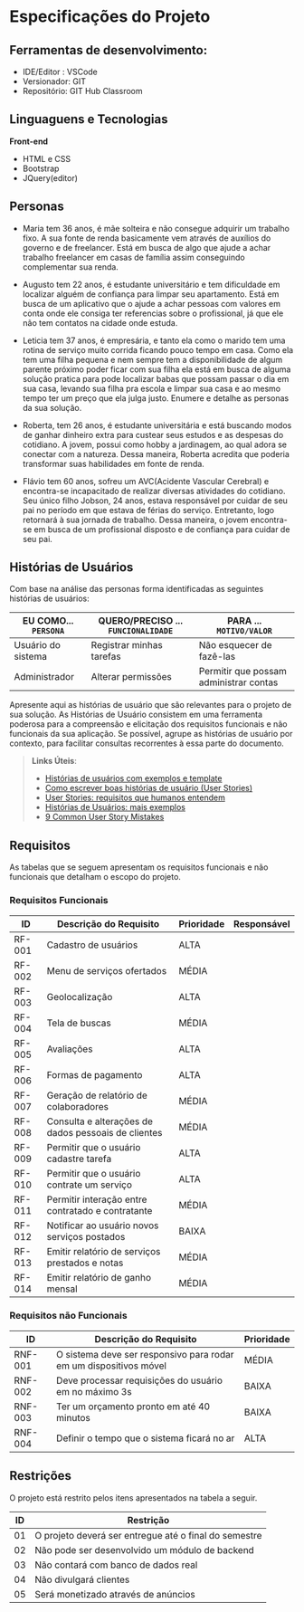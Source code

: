 # Especificações do Projeto

## Ferramentas de desenvolvimento:

- IDE/Editor : VSCode
- Versionador: GIT
- Repositório: GIT Hub Classroom

## Linguaguens e Tecnologias
**Front-end**  
- HTML e CSS
- Bootstrap
- JQuery(editor)
  

## Personas

- Maria tem 36 anos, é mãe solteira e não consegue adquirir um trabalho fixo. A sua fonte de renda basicamente vem através de auxílios do governo e de freelancer. Está em busca de algo que ajude a achar trabalho freelancer em casas de família assim conseguindo complementar sua renda.

- Augusto tem 22 anos, é estudante universitário e tem dificuldade em localizar alguém de confiança para limpar seu apartamento. Está em busca de um aplicativo que o ajude a achar pessoas com valores em conta onde ele consiga ter referencias sobre o profissional, já que ele não tem contatos na cidade onde estuda.

- Leticia tem 37 anos, é empresária, e tanto ela como o marido tem uma rotina de serviço muito corrida ficando pouco tempo em casa. Como ela tem uma filha pequena e nem sempre tem a disponibilidade de algum parente próximo poder ficar com sua filha ela está em busca de alguma solução pratica para pode localizar babas que possam passar o dia em sua casa, levando sua filha pra escola e limpar sua casa e ao mesmo tempo ter um preço que ela julga justo. Enumere e detalhe as personas da sua solução.

- Roberta, tem 26 anos, é estudante universitária e está buscando modos de ganhar dinheiro extra para custear seus estudos e as despesas do cotidiano. A jovem, possui como hobby a jardinagem, ao qual adora se conectar com a natureza. Dessa maneira, Roberta acredita que poderia transformar suas habilidades em fonte de renda.
  
- Flávio tem 60 anos, sofreu um AVC(Acidente Vascular Cerebral) e encontra-se incapacitado de realizar diversas atividades do cotidiano. Seu único filho Jobson, 24 anos, estava responsável por cuidar de seu pai no período em que estava de férias do serviço. Entretanto, logo retornará à sua jornada de trabalho. Dessa maneira, o jovem encontra-se em busca de um profissional disposto e de confiança para cuidar de seu pai.



## Histórias de Usuários

Com base na análise das personas forma identificadas as seguintes histórias de usuários:

|EU COMO... `PERSONA`| QUERO/PRECISO ... `FUNCIONALIDADE` |PARA ... `MOTIVO/VALOR`                 |
|--------------------|------------------------------------|----------------------------------------|
|Usuário do sistema  | Registrar minhas tarefas           | Não esquecer de fazê-las               |
|Administrador       | Alterar permissões                 | Permitir que possam administrar contas |

Apresente aqui as histórias de usuário que são relevantes para o projeto de sua solução. As Histórias de Usuário consistem em uma ferramenta poderosa para a compreensão e elicitação dos requisitos funcionais e não funcionais da sua aplicação. Se possível, agrupe as histórias de usuário por contexto, para facilitar consultas recorrentes à essa parte do documento.

> **Links Úteis**:
> - [Histórias de usuários com exemplos e template](https://www.atlassian.com/br/agile/project-management/user-stories)
> - [Como escrever boas histórias de usuário (User Stories)](https://medium.com/vertice/como-escrever-boas-users-stories-hist%C3%B3rias-de-usu%C3%A1rios-b29c75043fac)
> - [User Stories: requisitos que humanos entendem](https://www.luiztools.com.br/post/user-stories-descricao-de-requisitos-que-humanos-entendem/)
> - [Histórias de Usuários: mais exemplos](https://www.reqview.com/doc/user-stories-example.html)
> - [9 Common User Story Mistakes](https://airfocus.com/blog/user-story-mistakes/)

## Requisitos

As tabelas que se seguem apresentam os requisitos funcionais e não funcionais que detalham o escopo do projeto.

### Requisitos Funcionais

|ID    | Descrição do Requisito  | Prioridade | Responsável |
|------|-----------------------------------------|----| ----|
|RF-001| Cadastro de usuários | ALTA |  |
|RF-002| Menu de serviços ofertados   | MÉDIA| |
|RF-003| Geolocalização   | ALTA | |
|RF-004| Tela de buscas   | MÉDIA | |
|RF-005| Avaliações  | ALTA | |
|RF-006| Formas de pagamento  | ALTA | |
|RF-007| Geração de relatório de colaboradores | MÉDIA | |
|RF-008| Consulta e alterações de dados pessoais de clientes  | MÉDIA | |
|RF-009| Permitir que o usuário cadastre tarefa | ALTA |  |
|RF-010| Permitir que o usuário contrate um serviço   | ALTA | |
|RF-011| Permitir interação entre contratado e contratante   | MÉDIA | |
|RF-012| Notificar ao usuário novos serviços postados  | BAIXA | |
|RF-013| Emitir relatório de serviços prestados e notas   | MÉDIA | |
|RF-014| Emitir relatório de ganho mensal   | MÉDIA | |


### Requisitos não Funcionais

|ID     | Descrição do Requisito  |Prioridade |
|-------|-------------------------|----|
|RNF-001| O sistema deve ser responsivo para rodar em um dispositivos móvel | MÉDIA | 
|RNF-002| Deve processar requisições do usuário em no máximo 3s |  BAIXA | 
|RNF-003| Ter um orçamento pronto em até 40 minutos |  BAIXA | 
|RNF-004| Definir o tempo que o sistema ficará no ar |  ALTA | 



## Restrições

O projeto está restrito pelos itens apresentados na tabela a seguir.

|ID| Restrição                                             |
|--|-------------------------------------------------------|
|01| O projeto deverá ser entregue até o final do semestre |
|02| Não pode ser desenvolvido um módulo de backend        |
|03| Não contará com banco de dados real                   |
|04| Não divulgará clientes                                |
|05| Será monetizado através de anúncios                   |
